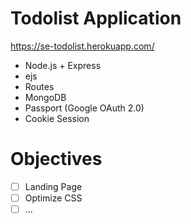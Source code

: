 # Todolist Application
https://se-todolist.herokuapp.com/

- Node.js + Express
- ejs
- Routes
- MongoDB
- Passport (Google OAuth 2.0)
- Cookie Session


# Objectives
- [ ] Landing Page
- [ ] Optimize CSS
- [ ] ...
